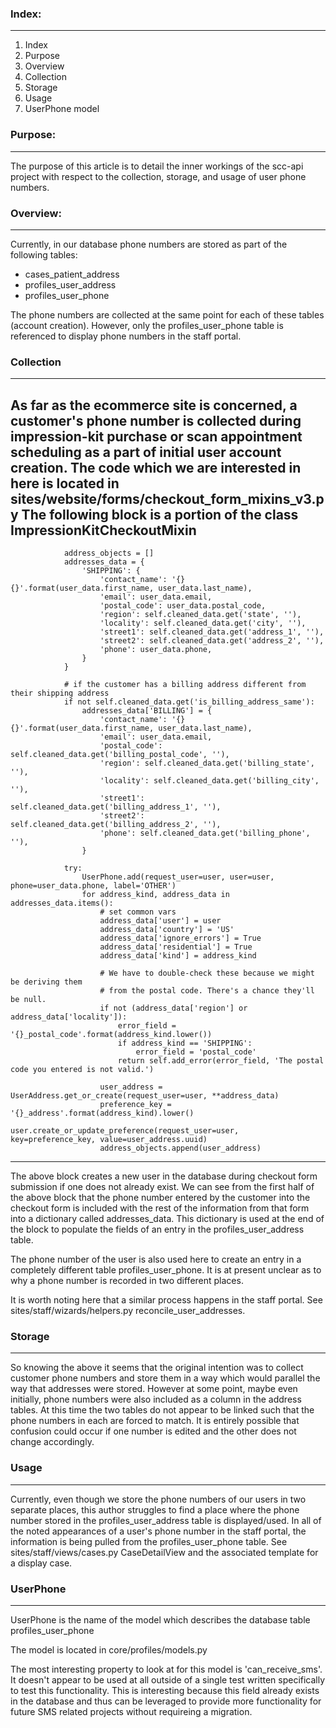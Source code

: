 ### Index:
---
1. Index
2. Purpose
3. Overview
4. Collection
5. Storage
6. Usage
7. UserPhone model

### Purpose:
---
The purpose of this article is to detail the inner workings of the scc-api project with respect to the collection, storage, and usage of user phone numbers. 

### Overview:
---
Currently, in our database phone numbers are stored as part of the following tables:
* cases_patient_address
* profiles_user_address
* profiles_user_phone

The phone numbers are collected at the same point for each of these tables (account creation). However, only the profiles_user_phone table is referenced to display phone numbers in the staff portal. 

### Collection
---
As far as the ecommerce site is concerned, a customer's phone number is collected during impression-kit purchase or scan appointment scheduling as a part of initial user account creation. 
The code which we are interested in here is located in sites/website/forms/checkout_form_mixins_v3.py
The following block is a portion of the class ImpressionKitCheckoutMixin
---
                address_objects = []
                addresses_data = {
                    'SHIPPING': {
                        'contact_name': '{} {}'.format(user_data.first_name, user_data.last_name),
                        'email': user_data.email,
                        'postal_code': user_data.postal_code,
                        'region': self.cleaned_data.get('state', ''),
                        'locality': self.cleaned_data.get('city', ''),
                        'street1': self.cleaned_data.get('address_1', ''),
                        'street2': self.cleaned_data.get('address_2', ''),
                        'phone': user_data.phone,
                    }
                }

                # if the customer has a billing address different from their shipping address
                if not self.cleaned_data.get('is_billing_address_same'):
                    addresses_data['BILLING'] = {
                        'contact_name': '{} {}'.format(user_data.first_name, user_data.last_name),
                        'email': user_data.email,
                        'postal_code': self.cleaned_data.get('billing_postal_code', ''),
                        'region': self.cleaned_data.get('billing_state', ''),
                        'locality': self.cleaned_data.get('billing_city', ''),
                        'street1': self.cleaned_data.get('billing_address_1', ''),
                        'street2': self.cleaned_data.get('billing_address_2', ''),
                        'phone': self.cleaned_data.get('billing_phone', ''),
                    }

                try:
                    UserPhone.add(request_user=user, user=user, phone=user_data.phone, label='OTHER')
                    for address_kind, address_data in addresses_data.items():
                        # set common vars
                        address_data['user'] = user
                        address_data['country'] = 'US'
                        address_data['ignore_errors'] = True
                        address_data['residential'] = True
                        address_data['kind'] = address_kind

                        # We have to double-check these because we might be deriving them
                        # from the postal code. There's a chance they'll be null.
                        if not (address_data['region'] or address_data['locality']):
                            error_field = '{}_postal_code'.format(address_kind.lower())
                            if address_kind == 'SHIPPING':
                                error_field = 'postal_code'
                            return self.add_error(error_field, 'The postal code you entered is not valid.')

                        user_address = UserAddress.get_or_create(request_user=user, **address_data)
                        preference_key = '{}_address'.format(address_kind).lower()
                        user.create_or_update_preference(request_user=user, key=preference_key, value=user_address.uuid)
                        address_objects.append(user_address)
---

The above block creates a new user in the database during checkout form submission if one does not already exist.
We can see from the first half of the above block that the phone number entered by the customer into the checkout form is included with the rest of the information from that form into a dictionary called addresses_data. This dictionary is used at the end of the block to populate the fields of an entry in the profiles_user_address table. 

The phone number of the user is also used here to create an entry in a completely different table profiles_user_phone. It is at present unclear as to why a phone number is recorded in two different places.

It is worth noting here that a similar process happens in the staff portal. See sites/staff/wizards/helpers.py reconcile_user_addresses.

### Storage
---
So knowing the above it seems that the original intention was to collect customer phone numbers and store them in a way which would parallel the way that addresses were stored. However at some point, maybe even initially, phone numbers were also included as a column in the address tables. At this time the two tables do not appear to be linked such that the phone numbers in each are forced to match. It is entirely possible that confusion could occur if one number is edited and the other does not change accordingly.

### Usage
---
Currently, even though we store the phone numbers of our users in two separate places, this author struggles to find a place where the phone number stored in the profiles_user_address table is displayed/used. In all of the noted appearances of a user's phone number in the staff portal, the information is being pulled from the profiles_user_phone table. See sites/staff/views/cases.py CaseDetailView and the associated template for a display case. 

### UserPhone
---
UserPhone is the name of the model which describes the database table profiles_user_phone

The model is located in core/profiles/models.py

The most interesting property to look at for this model is 'can_receive_sms'. It doesn't appear to be used at all outside of a single test written specifically to test this functionality. This is interesting because this field already exists in the database and thus can be leveraged to provide more functionality for future SMS related projects without requireing a migration.  
